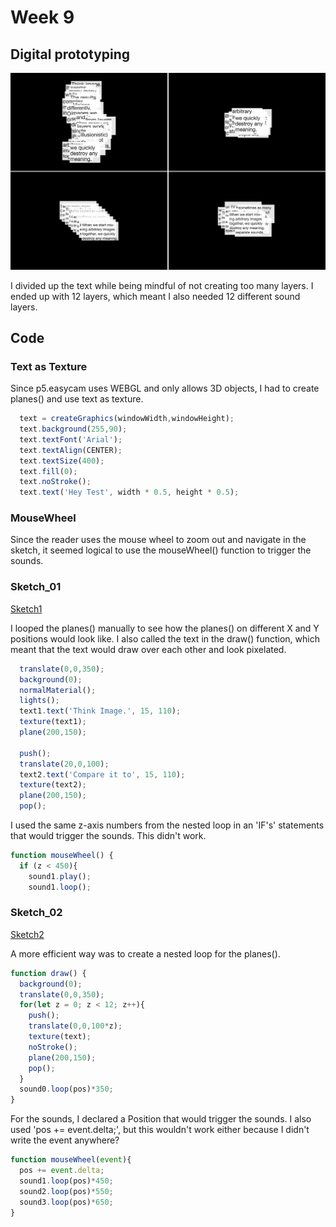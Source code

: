 # Week 9

## Digital prototyping
![png](https://github.com/KristineGudmundsen/CodeWords/raw/master/SKO/Week_09/LayersDemo.png)

I divided up the text while being mindful of not creating too many layers. I ended up with 12 layers, which meant I also needed 12 different sound layers.

## Code

### Text as Texture
Since p5.easycam uses WEBGL and only allows 3D objects, I had to create planes() and use text as texture. 

```javascript
  text = createGraphics(windowWidth,windowHeight);
  text.background(255,90);
  text.textFont('Arial');
  text.textAlign(CENTER);
  text.textSize(400);
  text.fill(0);
  text.noStroke();
  text.text('Hey Test', width * 0.5, height * 0.5);
```

### MouseWheel
Since the reader uses the mouse wheel to zoom out and navigate in the sketch, it seemed logical to use the mouseWheel() function to trigger the sounds. 

### Sketch_01
[Sketch1](https://kristinegudmundsen.github.io/CodeWords/SKO/Week_09/MajorProjectSketch01/)

I looped the planes() manually to see how the planes() on different X and Y positions would look like. I also called the text in the draw() function, which meant that the text would draw over each other and look pixelated.

```javascript
  translate(0,0,350);
  background(0);
  normalMaterial();
  lights();
  text1.text('Think Image.', 15, 110);
  texture(text1);
  plane(200,150);
  
  push();
  translate(20,0,100);
  text2.text('Compare it to', 15, 110);
  texture(text2);
  plane(200,150);
  pop();
```
I used the same z-axis numbers from the nested loop in an 'IF's' statements that would trigger the sounds. This didn't work. 

```javascript
function mouseWheel() {
  if (z < 450){
    sound1.play();
    sound1.loop();
```

### Sketch_02
[Sketch2](https://kristinegudmundsen.github.io/CodeWords/SKO/Week_09/MajorProjectSketch02/)

A more efficient way was to create a nested loop for the planes(). 

```javascript
function draw() {
  background(0);
  translate(0,0,350);
  for(let z = 0; z < 12; z++){
    push();
    translate(0,0,100*z);
    texture(text);
    noStroke();
    plane(200,150);
    pop();
  }
  sound0.loop(pos)*350;
}
 ```
For the sounds, I declared a Position that would trigger the sounds. I also used 'pos += event.delta;', but this wouldn't work either because I didn't write the event anywhere?

```javascript
function mouseWheel(event){
  pos += event.delta;
  sound1.loop(pos)*450;
  sound2.loop(pos)*550;
  sound3.loop(pos)*650;
}
 ```

